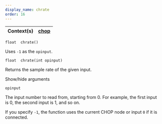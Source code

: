 ```yaml
---
display_name: chrate
order: 16
---
```

| Context(s) | [chop](../contexts/chop.html) |
| --- | --- |

`float  chrate()`

Uses `-1` as the `opinput`.

`float  chrate(int opinput)`

Returns the sample rate of the given input.

Show/hide arguments

`opinput`

The input number to read from, starting from 0. For example, the first input is 0, the second input is 1, and so on.

If you specify `-1`, the function uses the current CHOP node or input `0` if it is connected.

